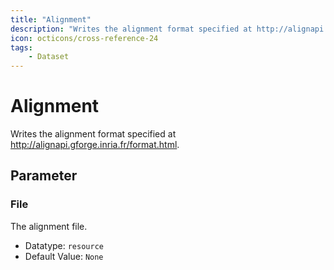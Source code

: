 ```yaml
---
title: "Alignment"
description: "Writes the alignment format specified at http://alignapi.gforge.inria.fr/format.html."
icon: octicons/cross-reference-24
tags: 
    - Dataset
---
```

# Alignment
<!-- This file was generated - DO NOT CHANGE IT MANUALLY -->



Writes the alignment format specified at http://alignapi.gforge.inria.fr/format.html.


## Parameter

### File

The alignment file.

- Datatype: `resource`
- Default Value: `None`



